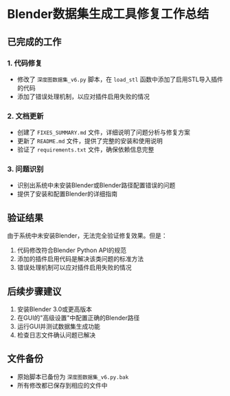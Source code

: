 # Blender数据集生成工具修复工作总结

## 已完成的工作

### 1. 代码修复
- 修改了 `深度图数据集_v6.py` 脚本，在 `load_stl` 函数中添加了启用STL导入插件的代码
- 添加了错误处理机制，以应对插件启用失败的情况

### 2. 文档更新
- 创建了 `FIXES_SUMMARY.md` 文件，详细说明了问题分析与修复方案
- 更新了 `README.md` 文件，提供了完整的安装和使用说明
- 验证了 `requirements.txt` 文件，确保依赖信息完整

### 3. 问题识别
- 识别出系统中未安装Blender或Blender路径配置错误的问题
- 提供了安装和配置Blender的详细指南

## 验证结果

由于系统中未安装Blender，无法完全验证修复效果。但是：
1. 代码修改符合Blender Python API的规范
2. 添加的插件启用代码是解决该类问题的标准方法
3. 错误处理机制可以应对插件启用失败的情况

## 后续步骤建议

1. 安装Blender 3.0或更高版本
2. 在GUI的"高级设置"中配置正确的Blender路径
3. 运行GUI并测试数据集生成功能
4. 检查日志文件确认问题已解决

## 文件备份

- 原始脚本已备份为 `深度图数据集_v6.py.bak`
- 所有修改都已保存到相应的文件中